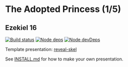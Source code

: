 # The Adopted Princess (1/5)
## Ezekiel 16

[![Build status](https://api.travis-ci.org/sermons/princess.svg)](https://travis-ci.org/github/sermons/princess)
[![Node deps](https://david-dm.org/sermons/princess.svg)](https://david-dm.org/sermons/princess)
[![Node devDeps](https://david-dm.org/sermons/princess/dev-status.svg)](https://david-dm.org/sermons/princess?type=dev)

Template presentation: [reveal-skel](https://github.com/sermons/reveal-skel)

See [INSTALL.md](INSTALL.md)
for how to make your own presentation.
